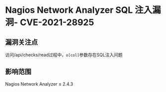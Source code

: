 # Nagios Network Analyzer SQL 注入漏洞- CVE-2021-28925
漏洞关注点
-----

访问/api/checks/read过程中，`o[col]`参数存在SQL注入问题

影响范围
----

Nagios Network Analyzer ≤ 2.4.3